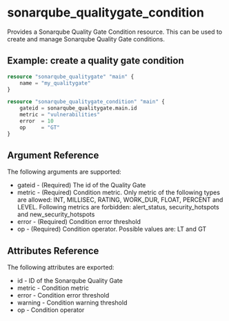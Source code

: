 # sonarqube_qualitygate_condition
Provides a Sonarqube Quality Gate Condition resource. This can be used to create and manage Sonarqube Quality Gate conditions.

## Example: create a quality gate condition
```terraform
resource "sonarqube_qualitygate" "main" {
    name = "my_qualitygate"
}

resource "sonarqube_qualitygate_condition" "main" {
    gateid = sonarqube_qualitygate.main.id
    metric = "vulnerabilities"
    error  = 10
    op     = "GT"
}
```

## Argument Reference
The following arguments are supported:

- gateid - (Required) The id of the Quality Gate
- metric - (Required) Condition metric. Only metric of the following types are allowed: INT, MILLISEC, RATING, WORK_DUR, FLOAT, PERCENT and LEVEL. Following metrics are forbidden: alert_status, security_hotspots and new_security_hotspots
- error - (Required) Condition error threshold
- op - (Required) Condition operator. Possible values are: LT and GT

## Attributes Reference
The following attributes are exported:

- id - ID of the Sonarqube Quality Gate
- metric - Condition metric
- error - Condition error threshold
- warning - Condition warning threshold
- op - Condition operator

